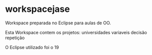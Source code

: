 # workspacejase
Workspace preparada no Eclipse para aulas de OO.

Esta Workspace contem os projetos:
universidades
variaveis
decisão
repetição

O Eclipse utilizado foi o 19
